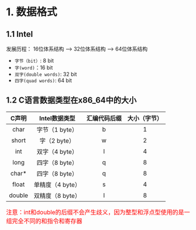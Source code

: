 # 1. 数据格式
## 1.1 Intel
发展历程： 16位体系结构 --> 32位体系结构 --> 64位体系结构

- `字节（bit）`: 8 bit
- `字(word)`：16 bit
- `双字(double words)`: 32 bit 
- `四字(quad words)`: 64 bit

## 1.2 C语言数据类型在x86_64中的大小
| C声明 | Intel数据类型 | 汇编代码后缀 | 大小（字节） |
| :----: | :----: | :----:| :----:|
| char | 字节（1 byte） | b | 1 |
| short | 字（2 byte） | w | 2 |
| int | 双字（4 byte） | l | 4 |
| long | 四字（8 byte） | q | 8 |
| char* | 四字（8 byte） | q | 8 |
| float | 单精度（4 byte） | s | 4 |
| double | 双精度（8 byte） | l | 8 |
<font color="red" size="3">注意：int和double的后缀不会产生歧义，因为整型和浮点型使用的是一组完全不同的和指令和寄存器</font>